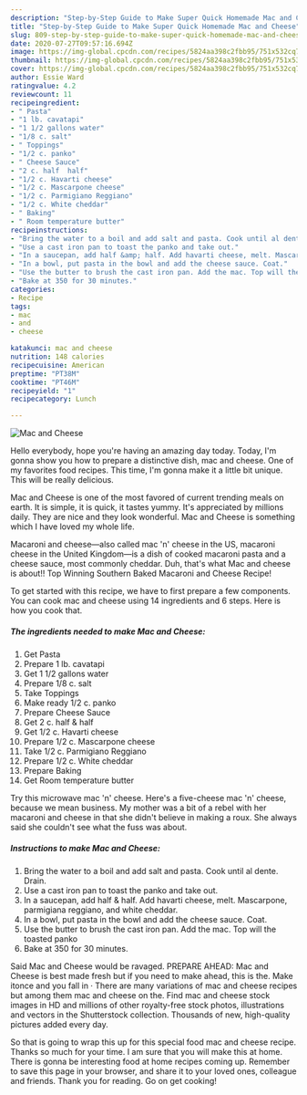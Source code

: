 ```yaml
---
description: "Step-by-Step Guide to Make Super Quick Homemade Mac and Cheese"
title: "Step-by-Step Guide to Make Super Quick Homemade Mac and Cheese"
slug: 809-step-by-step-guide-to-make-super-quick-homemade-mac-and-cheese
date: 2020-07-27T09:57:16.694Z
image: https://img-global.cpcdn.com/recipes/5824aa398c2fbb95/751x532cq70/mac-and-cheese-recipe-main-photo.jpg
thumbnail: https://img-global.cpcdn.com/recipes/5824aa398c2fbb95/751x532cq70/mac-and-cheese-recipe-main-photo.jpg
cover: https://img-global.cpcdn.com/recipes/5824aa398c2fbb95/751x532cq70/mac-and-cheese-recipe-main-photo.jpg
author: Essie Ward
ratingvalue: 4.2
reviewcount: 11
recipeingredient:
- " Pasta"
- "1 lb. cavatapi"
- "1 1/2 gallons water"
- "1/8 c. salt"
- " Toppings"
- "1/2 c. panko"
- " Cheese Sauce"
- "2 c. half  half"
- "1/2 c. Havarti cheese"
- "1/2 c. Mascarpone cheese"
- "1/2 c. Parmigiano Reggiano"
- "1/2 c. White cheddar"
- " Baking"
- " Room temperature butter"
recipeinstructions:
- "Bring the water to a boil and add salt and pasta. Cook until al dente. Drain."
- "Use a cast iron pan to toast the panko and take out."
- "In a saucepan, add half &amp; half. Add havarti cheese, melt. Mascarpone, parmigiana reggiano, and white cheddar."
- "In a bowl, put pasta in the bowl and add the cheese sauce. Coat."
- "Use the butter to brush the cast iron pan. Add the mac. Top will the toasted panko"
- "Bake at 350 for 30 minutes."
categories:
- Recipe
tags:
- mac
- and
- cheese

katakunci: mac and cheese 
nutrition: 148 calories
recipecuisine: American
preptime: "PT38M"
cooktime: "PT46M"
recipeyield: "1"
recipecategory: Lunch

---
```



![Mac and Cheese](https://img-global.cpcdn.com/recipes/5824aa398c2fbb95/751x532cq70/mac-and-cheese-recipe-main-photo.jpg)

Hello everybody, hope you're having an amazing day today. Today, I'm gonna show you how to prepare a distinctive dish, mac and cheese. One of my favorites food recipes. This time, I'm gonna make it a little bit unique. This will be really delicious.

Mac and Cheese is one of the most favored of current trending meals on earth. It is simple, it is quick, it tastes yummy. It's appreciated by millions daily. They are nice and they look wonderful. Mac and Cheese is something which I have loved my whole life.

Macaroni and cheese—also called mac &#39;n&#39; cheese in the US, macaroni cheese in the United Kingdom—is a dish of cooked macaroni pasta and a cheese sauce, most commonly cheddar. Duh, that&#39;s what Mac and cheese is about!! Top Winning Southern Baked Macaroni and Cheese Recipe!


To get started with this recipe, we have to first prepare a few components. You can cook mac and cheese using 14 ingredients and 6 steps. Here is how you cook that.

<!--inarticleads1-->

##### The ingredients needed to make Mac and Cheese:

1. Get  Pasta
1. Prepare 1 lb. cavatapi
1. Get 1 1/2 gallons water
1. Prepare 1/8 c. salt
1. Take  Toppings
1. Make ready 1/2 c. panko
1. Prepare  Cheese Sauce
1. Get 2 c. half &amp; half
1. Get 1/2 c. Havarti cheese
1. Prepare 1/2 c. Mascarpone cheese
1. Take 1/2 c. Parmigiano Reggiano
1. Prepare 1/2 c. White cheddar
1. Prepare  Baking
1. Get  Room temperature butter


Try this microwave mac &#39;n&#39; cheese. Here&#39;s a five-cheese mac &#39;n&#39; cheese, because we mean business. My mother was a bit of a rebel with her macaroni and cheese in that she didn&#39;t believe in making a roux. She always said she couldn&#39;t see what the fuss was about. 

<!--inarticleads2-->

##### Instructions to make Mac and Cheese:

1. Bring the water to a boil and add salt and pasta. Cook until al dente. Drain.
1. Use a cast iron pan to toast the panko and take out.
1. In a saucepan, add half &amp; half. Add havarti cheese, melt. Mascarpone, parmigiana reggiano, and white cheddar.
1. In a bowl, put pasta in the bowl and add the cheese sauce. Coat.
1. Use the butter to brush the cast iron pan. Add the mac. Top will the toasted panko
1. Bake at 350 for 30 minutes.


Said Mac and Cheese would be ravaged. PREPARE AHEAD: Mac and Cheese is best made fresh but if you need to make ahead, this is the. Make itonce and you fall in · There are many variations of mac and cheese recipes but among them mac and cheese on the. Find mac and cheese stock images in HD and millions of other royalty-free stock photos, illustrations and vectors in the Shutterstock collection. Thousands of new, high-quality pictures added every day. 

So that is going to wrap this up for this special food mac and cheese recipe. Thanks so much for your time. I am sure that you will make this at home. There is gonna be interesting food at home recipes coming up. Remember to save this page in your browser, and share it to your loved ones, colleague and friends. Thank you for reading. Go on get cooking!
